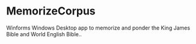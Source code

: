 # MemorizeCorpus
Winforms Windows Desktop app to memorize and ponder the King James Bible and World English Bible..
